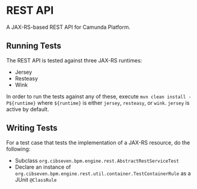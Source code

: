 REST API
========

A JAX-RS-based REST API for Camunda Platform.

Running Tests
-------------

The REST API is tested against three JAX-RS runtimes:

* Jersey
* Resteasy
* Wink

In order to run the tests against any of these, execute `mvn clean install -P${runtime}` where `${runtime}` is either `jersey`, `resteasy`, or `wink`. `jersey` is active by default.

Writing Tests
-------------

For a test case that tests the implementation of a JAX-RS resource, do the following:

* Subclass `org.cibseven.bpm.engine.rest.AbstractRestServiceTest`
* Declare an instance of `org.cibseven.bpm.engine.rest.util.container.TestContainerRule` as a JUnit `@ClassRule`
